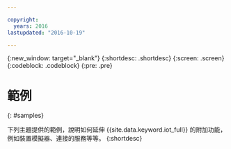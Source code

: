 ```yaml
---

copyright:
  years: 2016
lastupdated: "2016-10-19"

---
```


{:new_window: target="_blank"}
{:shortdesc: .shortdesc}
{:screen: .screen}
{:codeblock: .codeblock}
{:pre: .pre}

# 範例
{: #samples}

下列主題提供的範例，說明如何延伸 {{site.data.keyword.iot_full}} 的附加功能，例如裝置模擬器、連接的服務等等。
{:shortdesc}
